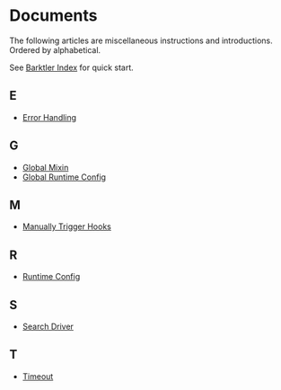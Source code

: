 # Documents

The following articles are miscellaneous instructions and introductions. Ordered by alphabetical.

See [Barktler Index](./index) for quick start.

## E

-   [Error Handling](./document/error-handling)

## G

-   [Global Mixin](./document/global-mixin)
-   [Global Runtime Config](./document/global-runtime-config)

## M

-   [Manually Trigger Hooks](./document/manually-trigger-hooks)

## R

-   [Runtime Config](./document/runtime-config)

## S

-   [Search Driver](./document/search-driver)

## T

-   [Timeout](./document/timeout)
